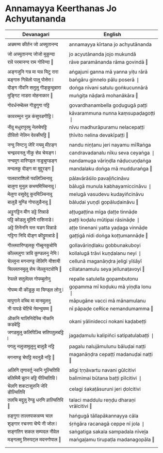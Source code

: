 # Annamayya Keerthanas Jo Achyutananda

| Devanagari | English |
| ------ | ------ |
|  |  |
| अन्नमय्य कीर्तन जो अच्युतानन्द   | annamayya kīrtana jo achyutānanda   |
|  |  |
| जो अच्युतानन्द जोजो मुकुन्दा   | jo acyutānanda jojo mukundā   |
| रावॆ परमानन्द राम गोविन्दा ‖   | rāve paramānanda rāma govindā ‖   |
|  |  |
| अङ्गजुनि गन्न मा यन्न यिटु रारा   | aṅgajuni ganna mā yanna yiṭu rārā   |
| बङ्गारु गिन्नॆलो पालु पोसेरा ❘   | baṅgāru ginnelo pālu poserā ❘   |
| दॊङ्ग नीवनि सतुलु गॊङ्कुचुन्नारा   | doṅga nīvani satulu goṅkucunnārā   |
| मुङ्गिट नाडरा मोहनाकार ‖   | muṅgiṭa nāḍarā mohanākāra ‖   |
|  |  |
| गोवर्धनम्बॆल्ल गॊडुगुगा पट्टि   | govardhanambella goḍugugā paṭṭi   |
| कावरम्मुन नुन्न कंसुपडगॊट्टि ❘   | kāvarammuna nunna kaṃsupaḍagoṭṭi ❘   |
| नीवु मधुरापुरमु नेलचेपट्टि   | nīvu madhurāpuramu nelacepaṭṭi   |
| ठीवितो नेलिन देवकीपट्टि ‖   | ṭhīvito nelina devakīpaṭṭi ‖   |
|  |  |
| नन्दु निण्टनु जेरि नयमु मीऱङ्ग   | nandu niṇṭanu jeri nayamu mīRaṅga   |
| चन्द्रवदनलु नीकु सेव चेयङ्ग ❘   | candravadanalu nīku seva ceyaṅga ❘   |
| नन्दमुग वारिण्ड्ल नाडुचुण्डङ्ग   | nandamuga vāriṇḍla nāḍucuṇḍaṅga   |
| मन्दलकु दॊङ्ग मा मुद्दुरङ्ग ‖   | mandalaku doṅga mā mudduraṅga ‖   |
|  |  |
| पालवाराशिलो पवलिञ्चिनावु   | pālavārāśilo pavaḻiñcināvu   |
| बालुगा मुनुल कभयमिच्चिनावु ❘   | bālugā munula kabhayamiccināvu ❘   |
| मेलुगा वसुदेवु कुदयिञ्चिनावु   | melugā vasudevu kudayiñcināvu   |
| बालुडै युण्डि गोपालुडैनावु ‖   | bāluḍai yuṇḍi gopāluḍaināvu ‖   |
|  |  |
| अट्टुगट्टिन मीग डट्टॆ तिन्नाडे   | aṭṭugaṭṭina mīga ḍaṭṭe tinnāḍe   |
| पट्टि कोडलु मूतिपै रासिनाडे ❘   | paṭṭi koḍalu mūtipai rāsināḍe ❘   |
| अट्टॆ तिनॆननि यत्त यडग विन्नाडे   | aṭṭe tinenani yatta yaḍaga vinnāḍe   |
| गट्टिगा निदि दॊङ्ग कॊट्टुमन्नाडे ‖   | gaṭṭigā nidi doṅga koṭṭumannāḍe ‖   |
|  |  |
| गॊल्लवारिण्ड्लकु गॊब्बुनकुबोयि   | gollavāriṇḍlaku gobbunakuboyi   |
| कॊल्ललुगा त्रावि कुण्डलनु नेयि ❘   | kollalugā trāvi kuṇḍalanu neyi ❘   |
| चॆल्लुना मगनाण्ड्र जॆलिगि यीशायी   | cellunā maganāṇḍra jeligi yīśāyī   |
| चिल्लतनमुलु सेय जॆल्लुनटवोयि ‖   | cillatanamulu seya jellunaṭavoyi ‖   |
|  |  |
| रेपल्लॆ सतुलॆल्ल गोपम्बुतोनु   | repalle satulella gopambutonu   |
| गोपम्म मी कॊडुकु मा यिण्ड्ल लोनु ❘   | gopamma mī koḍuku mā yiṇḍla lonu ❘   |
| मापुगाने वच्चि मा मानमुलनु   | māpugāne vacci mā mānamulanu   |
| नी पापडे चॆऱिचॆ नेमन्दुमम्म ‖   | nī pāpaḍe ceRice nemandumamma ‖   |
|  |  |
| ऒकनि यालिनिदॆच्चि नॊकनि कडबॆट्टि   | okani yālinidecci nokani kaḍabeṭṭi   |
| जगडमुलु कलिपिञ्चि सतिपतुलबट्टि ❘   | jagaḍamulu kalipiñci satipatulabaṭṭi ❘   |
| पगलु नलुजामुलुनु बालुडै नट्टि   | pagalu nalujāmulunu bāluḍai naṭṭi   |
| मगनाण्ड्र चेपट्टि मदनुडै नट्टि ‖   | maganāṇḍra cepaṭṭi madanuḍai naṭṭi ‖   |
|  |  |
| अलिगि तृणावर्तु नवनि गूल्चितिवि   | aligi tṛṇāvartu navani gūlcitivi   |
| बलिमिमै बूतन बट्टि पील्चितिवि ❘   | balimimai būtana baṭṭi pīlcitivi ❘   |
| चॆलगि शकटासुरुनि जेरि डॊल्चितिवि   | celagi śakaṭāsuruni jeri ḍolcitivi   |
| तलचि मद्दुलु रॆण्डु धरणि व्राल्चितिवि ‖   | talaci maddulu reṇḍu dharaṇi vrālcitivi ‖   |
|  |  |
| हङ्गुगा ताल्लपाकन्नय्य चाल   | haṅgugā tāllapākannayya cāla   |
| शृङ्गार रचनगा चॆप्पॆ नी जोल ❘   | śṛṅgāra racanagā ceppe nī jola ❘   |
| सङ्गतिग सकल सम्पदल नीवेल   | saṅgatiga sakala sampadala nīveḻa   |
| मङ्गलमु तिरुपट्ल मदनगोपाल ‖   | maṅgaḻamu tirupaṭla madanagopāla ‖   |
|  |  |
|  |  |
